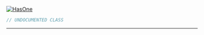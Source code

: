 <a href='https://github.com/ajthinking/archetype/blob/master/src/Endpoints/Laravel/HasOne.php'>![HasOne](https://img.shields.io/badge/-Archetype\Endpoints\Laravel\HasOne-blue)
```php
// UNDOCUMENTED CLASS
```
<hr>